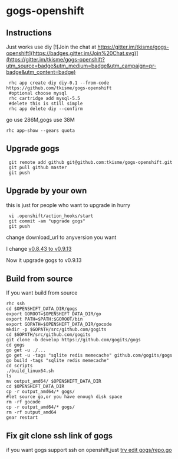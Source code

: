 # gogs-openshift

## Instructions
Just works use diy
[![Join the chat at https://gitter.im/tkisme/gogs-openshift](https://badges.gitter.im/Join%20Chat.svg)](https://gitter.im/tkisme/gogs-openshift?utm_source=badge&utm_medium=badge&utm_campaign=pr-badge&utm_content=badge)
```
 rhc app create diy diy-0.1 --from-code https://github.com/tkisme/gogs-openshift
 #optional choose mysql
 rhc cartridge add mysql-5.5
 #delete this is still simple
 rhc app delete diy --confirm
```

go use 286M,gogs use 38M
```
rhc app-show --gears quota
```

## Upgrade gogs
```
 git remote add github git@github.com:tkisme/gogs-openshift.git
 git pull github master
 git push
```

## Upgrade by your own
this is just for people who want to upgrade in hurry
```
 vi .openshift/action_hooks/start
 git commit -am "upgrade gogs"
 git push
```
change download_url to anyversion you want

I change [v0.8.43 to v0.9.13](https://github.com/tkisme/gogs-openshift/commit/5401b1ec672ac38bd08cf50afb000f7e5fce6a0c)

Now it upgrade gogs to v0.9.13


## Build from source
If you want build from source
```
rhc ssh
cd $OPENSHIFT_DATA_DIR/gogs
export GOROOT=$OPENSHIFT_DATA_DIR/go
export PATH=$PATH:$GOROOT/bin
export GOPATH=$OPENSHIFT_DATA_DIR/gocode
mkdir -p $GOPATH/src/github.com/gogits
cd $GOPATH/src/github.com/gogits
git clone -b develop https://github.com/gogits/gogs
cd gogs
go get -u ./...
go get -u -tags "sqlite redis memecache" github.com/gogits/gogs
go build -tags "sqlite redis memecache"
cd scripts
./build_linux64.sh
ls
mv output_amd64/ $OPENSHIFT_DATA_DIR
cd $OPENSHIFT_DATA_DIR
cp -r output_amd64/* gogs/
#let source go,or you have enough disk space
rm -rf gocode
cp -r output_amd64/* gogs/
rm -rf output_amd64
gear restart
```

## Fix git clone ssh link of gogs 
if you want gogs support ssh on openshift,just [try edit gogs/repo.go](https://github.com/gogits/gogs/blob/master/models/repo.go)
